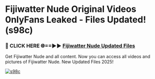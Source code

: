 # Fijiwatter Nude Original Videos 0nlyFans Leaked - Files Updated! (s98c)

<h3>🔴 CLICK HERE 🌐==►► <a href="https://tinyurl.com/y5r63du9" rel="nofollow">Fijiwatter Nude Updated Files</a></h3>

Get Fijiwatter Nude and all content. Now you can access all videos and pictures of Fijiwatter Nude. New Updated Files 2025!

[![s98c](https://i.imgur.com/UVo9nyh.gif)](https://tinyurl.com/y5r63du9)